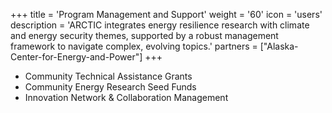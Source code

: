+++
title = 'Program Management and Support'
weight = '60'
icon = 'users'
description = 'ARCTIC integrates energy resilience research with climate and energy security themes, supported by a robust management framework to navigate complex, evolving topics.'
partners = ["Alaska-Center-for-Energy-and-Power"]
+++
- Community Technical Assistance Grants
- Community Energy Research Seed Funds
- Innovation Network & Collaboration Management